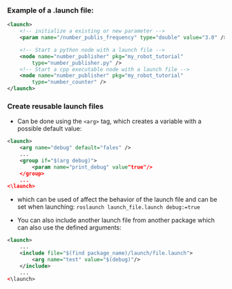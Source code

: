 
### Example of a .launch file:
```xml
<launch>
	<!-- initialize a existing or new parameter -->
	<param name="/number_publis_frequency" type="double" value="3.0" />

	<!-- Start a python node with a launch file -->
	<node name="number_publisher" pkg="my_robot_tutorial" 
		type="number_publisher.py" />
	<!-- Start a cpp executable node with a launch file -->
	<node name="number_publisher" pkg="my_robot_tutorial" 
		type="number_counter" />
</launch>
```



### Create reusable launch files
- Can be done using the `<arg>` tag, which creates a variable with a possible default value:
```xml
<launch>
	<arg name="debug" default="fales" />
	...
	<group if="$(arg debug)">
		<param name="print_debug" value"true"/>
	</group>
	...
<\launch>
```
- which can be used of affect the behavior of the launch file and can be set when launching: `roslaunch launch_file.launch debug:=true`

- You can also include another launch file from another package which can also use the defined arguments:
```xml
<launch>
	...
	<include file="$(find package_name)/launch/file.launch">
		<arg name="test" value="$(debug)"/>
	</include>
	...
<\launch>

```